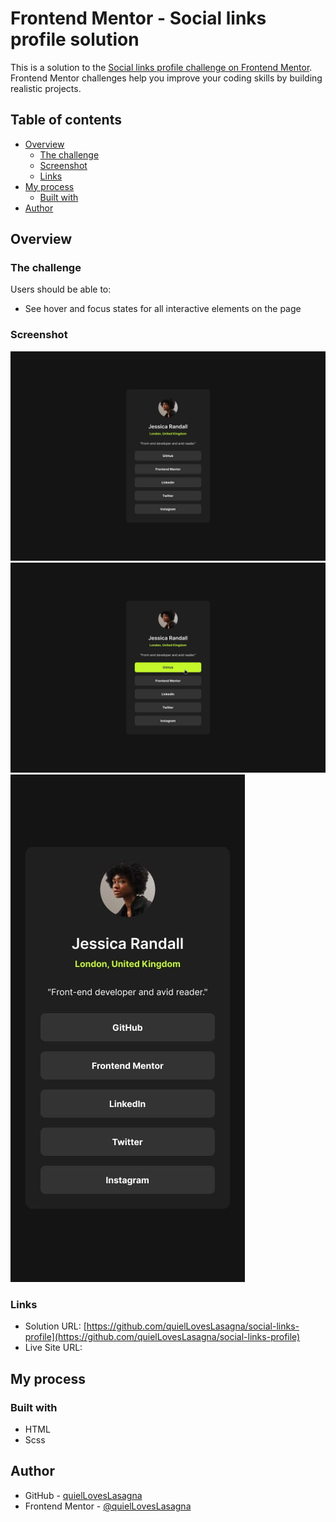 # Frontend Mentor - Social links profile solution

This is a solution to the [Social links profile challenge on Frontend Mentor](https://www.frontendmentor.io/challenges/social-links-profile-UG32l9m6dQ). Frontend Mentor challenges help you improve your coding skills by building realistic projects.

## Table of contents

- [Overview](#overview)
  - [The challenge](#the-challenge)
  - [Screenshot](#screenshot)
  - [Links](#links)
- [My process](#my-process)
  - [Built with](#built-with)
- [Author](#author)

## Overview

### The challenge

Users should be able to:

- See hover and focus states for all interactive elements on the page

### Screenshot

![Preview](./design/destkop-design.jpg)
![Preview](./design/active-states.jpg)
![Preview](./design/mobile-design.jpg)

### Links

- Solution URL: [https://github.com/quielLovesLasagna/social-links-profile](https://github.com/quielLovesLasagna/social-links-profile)
- Live Site URL: []()

## My process

### Built with

- HTML
- Scss

## Author

- GitHub - [quielLovesLasagna](https://www.github.com/quielLovesLasagna)
- Frontend Mentor - [@quielLovesLasagna](https://www.frontendmentor.io/profile/quielLovesLasagna)
